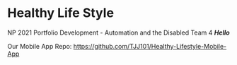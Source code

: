 # Healthy Life Style
NP 2021 Portfolio Development - Automation and the Disabled Team 4
___Hello___
> 
Our Mobile App Repo: https://github.com/TJJ101/Healthy-Lifestyle-Mobile-App
